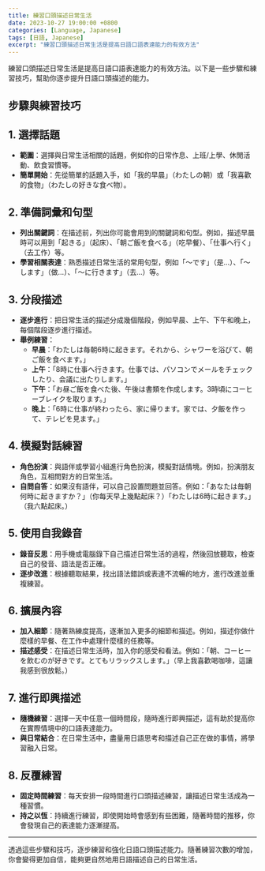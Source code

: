 ```yaml
---
title: 練習口頭描述日常生活
date: 2023-10-27 19:00:00 +0800
categories: [Language, Japanese]
tags: [日語, Japanese] 
excerpt: "練習口頭描述日常生活是提高日語口語表達能力的有效方法"
---
```


練習口頭描述日常生活是提高日語口語表達能力的有效方法。以下是一些步驟和練習技巧，幫助你逐步提升日語口頭描述的能力。

## **步驟與練習技巧**

## **1. 選擇話題**
- **範圍**：選擇與日常生活相關的話題，例如你的日常作息、上班/上學、休閒活動、飲食習慣等。
- **簡單開始**：先從簡單的話題入手，如「我的早晨」（わたしの朝）或「我喜歡的食物」（わたしの好きな食べ物）。

## **2. 準備詞彙和句型**
- **列出關鍵詞**：在描述前，列出你可能會用到的關鍵詞和句型。例如，描述早晨時可以用到「起きる」（起床）、「朝ご飯を食べる」（吃早餐）、「仕事へ行く」（去工作）等。
- **學習相關表達**：熟悉描述日常生活的常用句型，例如「〜です」（是…）、「〜します」（做…）、「〜に行きます」（去…）等。

## **3. 分段描述**
- **逐步進行**：把日常生活的描述分成幾個階段，例如早晨、上午、下午和晚上，每個階段逐步進行描述。
- **舉例練習**：
  - **早晨**：「わたしは毎朝6時に起きます。それから、シャワーを浴びて、朝ご飯を食べます。」
  - **上午**：「8時に仕事へ行きます。仕事では、パソコンでメールをチェックしたり、会議に出たりします。」
  - **下午**：「お昼ご飯を食べた後、午後は書類を作成します。3時頃にコーヒーブレイクを取ります。」
  - **晚上**：「6時に仕事が終わったら、家に帰ります。家では、夕飯を作って、テレビを見ます。」

## **4. 模擬對話練習**
- **角色扮演**：與語伴或學習小組進行角色扮演，模擬對話情境。例如，扮演朋友角色，互相問對方的日常生活。
- **自問自答**：如果沒有語伴，可以自己設置問題並回答。例如：「あなたは毎朝何時に起きますか？」（你每天早上幾點起床？）「わたしは6時に起きます。」（我六點起床。）

## **5. 使用自我錄音**
- **錄音反思**：用手機或電腦錄下自己描述日常生活的過程，然後回放聽取，檢查自己的發音、語法是否正確。
- **逐步改進**：根據聽取結果，找出語法錯誤或表達不流暢的地方，進行改進並重複練習。

## **6. 擴展內容**
- **加入細節**：隨著熟練度提高，逐漸加入更多的細節和描述。例如，描述你做什麼樣的早餐、在工作中處理什麼樣的任務等。
- **描述感受**：在描述日常生活時，加入你的感受和看法。例如：「朝、コーヒーを飲むのが好きです。とてもリラックスします。」（早上我喜歡喝咖啡，這讓我感到很放鬆。）

## **7. 進行即興描述**
- **隨機練習**：選擇一天中任意一個時間段，隨時進行即興描述，這有助於提高你在實際情境中的口語表達能力。
- **與日常結合**：在日常生活中，盡量用日語思考和描述自己正在做的事情，將學習融入日常。

## **8. 反覆練習**
- **固定時間練習**：每天安排一段時間進行口頭描述練習，讓描述日常生活成為一種習慣。
- **持之以恆**：持續進行練習，即使開始時會感到有些困難，隨著時間的推移，你會發現自己的表達能力逐漸提高。

---

透過這些步驟和技巧，逐步練習和強化日語口頭描述能力。隨著練習次數的增加，你會變得更加自信，能夠更自然地用日語描述自己的日常生活。
